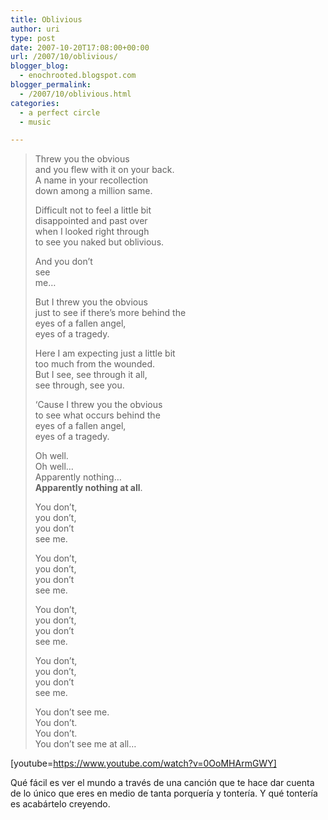 ```yaml
---
title: Oblivious
author: uri
type: post
date: 2007-10-20T17:08:00+00:00
url: /2007/10/oblivious/
blogger_blog:
  - enochrooted.blogspot.com
blogger_permalink:
  - /2007/10/oblivious.html
categories:
  - a perfect circle
  - music

---
```

> Threw you the obvious  
> and you flew with it on your back.  
> A name in your recollection  
> down among a million same.
> 
> Difficult not to feel a little bit  
> disappointed and past over  
> when I looked right through  
> to see you naked but oblivious.
> 
> And you don&#8217;t  
> see  
> me&#8230;
> 
> But I threw you the obvious  
> just to see if there&#8217;s more behind the  
> eyes of a fallen angel,  
> eyes of a tragedy.
> 
> Here I am expecting just a little bit  
> too much from the wounded.  
> But I see, see through it all,  
> see through, see you.
> 
> &#8216;Cause I threw you the obvious  
> to see what occurs behind the  
> eyes of a fallen angel,  
> eyes of a tragedy.
> 
> Oh well.  
> Oh well&#8230;  
> Apparently nothing&#8230;  
> <span style="font-weight:bold;">Apparently nothing at all</span>.
> 
> You don&#8217;t,  
> you don&#8217;t,  
> you don&#8217;t  
> see me.
> 
> You don&#8217;t,  
> you don&#8217;t,  
> you don&#8217;t  
> see me.
> 
> You don&#8217;t,  
> you don&#8217;t,  
> you don&#8217;t  
> see me.
> 
> You don&#8217;t,  
> you don&#8217;t,  
> you don&#8217;t  
> see me.
> 
> You don&#8217;t see me.  
> You don&#8217;t.  
> You don&#8217;t.  
> You don&#8217;t see me at all&#8230;

[youtube=https://www.youtube.com/watch?v=0OoMHArmGWY]

Qué fácil es ver el mundo a través de una canción que te hace dar cuenta de lo único que eres en medio de tanta porquería y tontería. Y qué tontería es acabártelo creyendo.